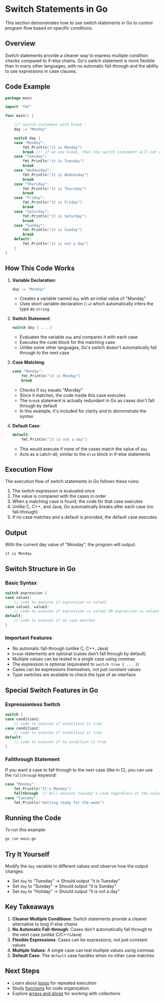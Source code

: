 # Switch Statements in Go


This section demonstrates how to use switch statements in Go to control program flow based on specific conditions.


## Overview


Switch statements provide a cleaner way to express multiple condition checks compared to if-else chains. Go's switch statement is more flexible than in many other languages, with no automatic fall-through and the ability to use expressions in case clauses.


## Code Example


```go
package main

import "fmt"

func main() {

	//! switch statement with break : 
	day := "Monday"

	switch day {
	case "Monday":
		fmt.Println("it is Monday")
		break //! if we use break, then the switch statement will not execute the next case
	case "Tuesday":
		fmt.Println("it is Tuesday")
		break
	case "Wednesday":
		fmt.Println("it is Wednesday")
		break
	case "Thursday":
		fmt.Println("it is Thursday")
		break
	case "Friday":
		fmt.Println("it is Friday")
		break
	case "Saturday":
		fmt.Println("it is Saturday")
		break
	case "Sunday":
		fmt.Println("it is Sunday")
		break
	default:
		fmt.Println("it is not a day")
	}
}
```


## How This Code Works


1. **Variable Declaration**: 
   ```go
   day := "Monday"
   ```
   - Creates a variable named `day` with an initial value of "Monday"
   - Uses short variable declaration (`:=`) which automatically infers the type as `string`


2. **Switch Statement**:
   ```go
   switch day { ... }
   ```
   - Evaluates the variable `day` and compares it with each case
   - Executes the code block for the matching case
   - Unlike some other languages, Go's switch doesn't automatically fall through to the next case


3. **Case Matching**:
   ```go
   case "Monday":
       fmt.Println("it is Monday")
       break
   ```
   - Checks if `day` equals "Monday"
   - Since it matches, the code inside this case executes
   - The `break` statement is actually redundant in Go as cases don't fall through by default
   - In this example, it's included for clarity and to demonstrate the syntax


4. **Default Case**:
   ```go
   default:
       fmt.Println("it is not a day")
   ```
   - This would execute if none of the cases match the value of `day`
   - Acts as a catch-all, similar to the `else` block in if-else statements


## Execution Flow


The execution flow of switch statements in Go follows these rules:


1. The switch expression is evaluated once
2. The value is compared with the cases in order
3. When a matching case is found, the code for that case executes
4. Unlike C, C++, and Java, Go automatically breaks after each case (no fall-through)
5. If no case matches and a default is provided, the default case executes


## Output


With the current day value of "Monday", the program will output:


```
it is Monday
```


## Switch Structure in Go


### Basic Syntax


```go
switch expression {
case value1:
    // code to execute if expression == value1
case value2, value3:
    // code to execute if expression == value2 OR expression == value3
default:
    // code to execute if no case matches
}
```


### Important Features


- No automatic fall-through (unlike C, C++, Java)
- `break` statements are optional (cases don't fall through by default)
- Multiple values can be tested in a single case using commas
- The expression is optional (equivalent to `switch true { ... }`)
- Cases can be expressions themselves, not just constant values
- Type switches are available to check the type of an interface


## Special Switch Features in Go


### Expressionless Switch


```go
switch {
case condition1:
    // code to execute if condition1 is true
case condition2:
    // code to execute if condition2 is true
default:
    // code to execute if no condition is true
}
```


### Fallthrough Statement


If you want a case to fall through to the next case (like in C), you can use the `fallthrough` keyword:


```go
case "Monday":
    fmt.Println("It's Monday")
    fallthrough  // Will execute Tuesday's case regardless of the value
case "Tuesday":
    fmt.Println("Getting ready for the week")
```


## Running the Code


To run this example:


```bash
go run main.go
```


## Try It Yourself


Modify the `day` variable to different values and observe how the output changes:


- Set `day` to "Tuesday" → Should output "it is Tuesday"
- Set `day` to "Sunday" → Should output "it is Sunday"
- Set `day` to "Holiday" → Should output "it is not a day"


## Key Takeaways


1. **Cleaner Multiple Conditions**: Switch statements provide a cleaner alternative to long if-else chains
2. **No Automatic Fall-through**: Cases don't automatically fall through to the next case (unlike C/C++/Java)
3. **Flexible Expressions**: Cases can be expressions, not just constant values
4. **Multiple Values**: A single case can test multiple values using commas
5. **Default Case**: The `default` case handles when no other case matches


## Next Steps


- Learn about [loops](../05.%20loops/) for repeated execution
- Study [functions](../06.%20functions/) for code organization
- Explore [arrays and slices](../07.%20arrays%20and%20slices/) for working with collections